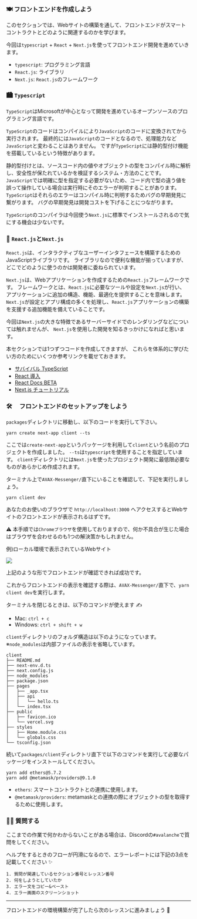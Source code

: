 ### 🍽 フロントエンドを作成しよう

このセクションでは、Webサイトの構築を通して、フロントエンドがスマートコントラクトとどのように関連するのかを学びます。

今回は`typescript` + `React` + `Next.js`を使ってフロントエンド開発を進めていきます。

- `typescript`: プログラミング言語
- `React.js`: ライブラリ
- `Next.js`: `React.js`のフレームワーク

### 🏙️ `Typescript`

`TypeScript`はMicrosoftが中心となって開発を進めているオープンソースのプログラミング言語です。

`TypeScript`のコードはコンパイルにより`JavaScript`のコードに変換されてから実行されます。
最終的には`JavaScript`のコードとなるので、処理能力など`JavaScript`と変わることはありません。
ですが`TypeScript`には静的型付け機能を搭載しているという特徴があります。

静的型付けとは、ソースコード内の値やオブジェクトの型をコンパイル時に解析し、安全性が保たれているかを検証するシステム・方法のことです。
`JavaScript`では明確に型を指定する必要がないため、コード内で型の違う値を誤って操作している場合は実行時にそのエラーが判明することがあります。
`TypeScript`はそれらのエラーはコンパイル時に判明するためバグの早期発見に繋がります。
バグの早期発見は開発コストを下げることにつながります。

`TypeScript`のコンパイラは今回使う`Next.js`に標準でインストールされるので気にする機会は少ないです。

### 🎢 `React.js`と`Next.js`

`React.js`は、インタラクティブなユーザーインタフェースを構築するためのJavaScriptライブラリです。
ライブラリなので便利な機能が揃っていますが、どこでどのように使うのかは開発者に委ねられています。

`Next.js`は、Webアプリケーションを作成するための`React.js`フレームワークです。
フレームワークとは、`React.js`に必要なツールや設定を`Next.js`が行い、
アプリケーションに追加の構造、機能、最適化を提供することを意味します。
`Next.js`が設定とアプリ構成の多くを処理し、`React.js`アプリケーションの構築を支援する追加機能を備えていることです。

今回は`Next.js`の大きな特徴であるサーバーサイドでのレンダリングなどについては触れませんが、
`Next.js`を使用した開発を知るきっかけになればと思います。

本セクションでは1つずつコードを作成してきますが、
これらを体系的に学びたい方のためにいくつか参考リンクを載せておきます。

- [サバイバル TypeScript](https://typescriptbook.jp/overview)
- [React 導入](https://ja.reactjs.org/tutorial/tutorial.html)
- [React Docs BETA](https://beta.reactjs.org/learn)
- [Next.js チュートリアル](https://nextjs.org/learn/foundations/about-nextjs)

### 🛠️ 　フロントエンドのセットアップをしよう

`packages`ディレクトリに移動し、以下のコードを実行して下さい。

```
yarn create next-app client --ts
```

ここでは`create-next-app`というパッケージを利用して`client`という名前のプロジェクトを作成しました。
`--ts`は`typescript`を使用することを指定しています。
`client`ディレクトリには`Next.js`を使ったプロジェクト開発に最低限必要なものがあらかじめ作成されます。

ターミナル上で`AVAX-Messenger/`直下にいることを確認して、下記を実行しましょう。

```
yarn client dev
```

あなたのお使いのブラウザで
`http://localhost:3000`
へアクセスするとWebサイトのフロントエンドが表示されるはずです。

⚠️ 本手順では`Chromeブラウザ`を使用しておりますので、何か不具合が生じた場合はブラウザを合わせるのも1つの解決策かもしれません。

例)ローカル環境で表示されているWebサイト

![](/images/AVAX-Messenger/section-2/2_1_1.png)

上記のような形でフロントエンドが確認できれば成功です。

これからフロントエンドの表示を確認する際は、`AVAX-Messenger/`直下で、`yarn client dev`を実行します。

ターミナルを閉じるときは、以下のコマンドが使えます ✍️

- Mac: `ctrl + c`
- Windows: `ctrl + shift + w`

`client`ディレクトリのフォルダ構造は以下のようになっています。
※`node_modules`は内部ファイルの表示を省略しています。

```
client
├── README.md
├── next-env.d.ts
├── next.config.js
├── node_modules
├── package.json
├── pages
│   ├── _app.tsx
│   ├── api
│   │   └── hello.ts
│   └── index.tsx
├── public
│   ├── favicon.ico
│   └── vercel.svg
├── styles
│   ├── Home.module.css
│   └── globals.css
└── tsconfig.json
```

続いて`packages/client`ディレクトリ直下で以下のコマンドを実行して必要なパッケージをインストールしてください。

```
yarn add ethers@5.7.2
yarn add @metamask/providers@9.1.0
```

- `ethers`: スマートコントラクトとの連携に使用します。
- `@metamask/providers`: metamaskとの連携の際にオブジェクトの型を取得するために使用します。

### 🙋‍♂️ 質問する

ここまでの作業で何かわからないことがある場合は、Discordの`#avalanche`で質問をしてください。

ヘルプをするときのフローが円滑になるので、エラーレポートには下記の3点を記載してください ✨

```
1. 質問が関連しているセクション番号とレッスン番号
2. 何をしようとしていたか
3. エラー文をコピー&ペースト
4. エラー画面のスクリーンショット
```

---

フロントエンドの環境構築が完了したら次のレッスンに進みましょう 🎉
